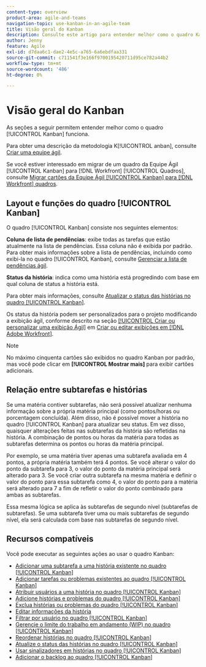 ```yaml
---
content-type: overview
product-area: agile-and-teams
navigation-topic: use-kanban-in-an-agile-team
title: Visão geral do Kanban
description: Consulte este artigo para entender melhor como o quadro Kanban funciona.
author: Jenny
feature: Agile
exl-id: d7daa6c1-dae2-4e5c-a765-6a6ebdfaa331
source-git-commit: c711541f3e166f9700195420711d95ce782a44b2
workflow-type: tm+mt
source-wordcount: '486'
ht-degree: 0%

---
```


# Visão geral do Kanban

<!-- Audited: 01/2024 -->

As seções a seguir permitem entender melhor como o quadro [!UICONTROL Kanban] funciona.

Para obter uma descrição da metodologia K[!UICONTROL anban], consulte [Criar uma equipe ágil](/help/quicksilver/agile/get-started-with-agile-in-workfront/create-an-agile-team.md).

Se você estiver interessado em migrar de um quadro da Equipe Ágil [!UICONTROL Kanban] para [!DNL Workfront] [!UICONTROL Quadros], consulte [Migrar cartões da Equipe Ágil [!UICONTROL Kanban] para  [!DNL Workfront] quadros](/help/quicksilver/agile/use-boards-agile-planning-tools/migrate-kanban-cards-to-boards.md).

## Layout e funções do quadro [!UICONTROL Kanban]

O quadro [!UICONTROL Kanban] consiste nos seguintes elementos:

**Coluna de lista de pendências**: exibe todas as tarefas que estão atualmente na lista de pendências. Essa coluna não é exibida por padrão. Para obter mais informações sobre a lista de pendências, incluindo como exibi-la no quadro [!UICONTROL Kanban], consulte [Gerenciar a lista de pendências ágil](../../agile/work-in-an-agile-environment/manage-the-agile-backlog.md).

**Status da história**: indica como uma história está progredindo com base em qual coluna de status a história está.

Para obter mais informações, consulte [Atualizar o status das histórias no quadro [!UICONTROL Kanban]](../../agile/use-kanban-in-an-agile-team/update-the-status-of-stories.md).

Os status da história podem ser personalizados para o projeto modificando a exibição ágil, conforme descrito na seção [[!UICONTROL Criar ou personalizar uma exibição Ágil]](/help/quicksilver/reports-and-dashboards/reports/reporting-elements/create-edit-views.md#create-or-customize-an-agile-view) em [Criar ou editar exibições em [!DNL Adobe Workfront]](/help/quicksilver/reports-and-dashboards/reports/reporting-elements/create-edit-views.md).

>[!NOTE]
>
>No máximo cinquenta cartões são exibidos no quadro Kanban por padrão, mas você pode clicar em **[!UICONTROL Mostrar mais]** para exibir cartões adicionais.

## Relação entre subtarefas e histórias

Se uma matéria contiver subtarefas, não será possível atualizar nenhuma informação sobre a própria matéria principal (como pontos/horas ou porcentagem concluída). Além disso, não é possível mover a história no quadro [!UICONTROL Kanban] para atualizar seu status. Em vez disso, quaisquer alterações feitas nas subtarefas da história são refletidas na história. A combinação de pontos ou horas da matéria para todas as subtarefas determina os pontos ou horas da matéria principal.

Por exemplo, se uma matéria tiver apenas uma subtarefa avaliada em 4 pontos, a própria matéria também terá 4 pontos. Se você alterar o valor do ponto da subtarefa para 3, o valor do ponto da matéria principal será alterado para 3. Se você criar outra subtarefa na mesma matéria e definir o valor do ponto para essa subtarefa como 4, o valor do ponto para a matéria será alterado para 7 a fim de refletir o valor do ponto combinado para ambas as subtarefas.

Essa mesma lógica se aplica às subtarefas de segundo nível (subtarefas de subtarefas). Se uma subtarefa tiver uma ou mais subtarefas de segundo nível, ela será calculada com base nas subtarefas de segundo nível.

## Recursos compatíveis

Você pode executar as seguintes ações ao usar o quadro Kanban:

* [Adicionar uma subtarefa a uma história existente no quadro [!UICONTROL Kanban]](../../agile/use-kanban-in-an-agile-team/add-a-subtask-to-an-existing-story.md)
* [Adicionar tarefas ou problemas existentes ao quadro [!UICONTROL Kanban]](../../agile/use-kanban-in-an-agile-team/add-existing-tasks-or-issues-to-the-kanban-board.md)
* [Atribuir usuários a uma história no quadro [!UICONTROL Kanban]](../../agile/use-kanban-in-an-agile-team/assign-users-to-a-story.md)
* [Adicione histórias e problemas do quadro [!UICONTROL Kanban]](../../agile/use-kanban-in-an-agile-team/add-story-from-kanban-board.md)
* [Exclua histórias ou problemas do quadro [!UICONTROL Kanban]](../../agile/use-kanban-in-an-agile-team/delete-story-from-kanban-board.md)
* [Editar informações da história](../../agile/use-kanban-in-an-agile-team/edit-story-information.md)
* [Filtrar por usuário no quadro [!UICONTROL Kanban]](../../agile/use-kanban-in-an-agile-team/filter-by-user.md)
* [Gerencie o limite do trabalho em andamento (WIP) no quadro [!UICONTROL Kanban]](../../agile/use-kanban-in-an-agile-team/work-in-progress-limit-on-the-kanban-board.md)
* [Reordenar histórias no quadro [!UICONTROL Kanban]](../../agile/use-kanban-in-an-agile-team/reorder-stories-on-the-kanban-board.md)
* [Atualize o status das histórias no quadro [!UICONTROL Kanban]](../../agile/use-kanban-in-an-agile-team/update-the-status-of-stories.md)
* [Usar sinalizadores em histórias no quadro [!UICONTROL Kanban]](../../agile/use-kanban-in-an-agile-team/use-flags-on-stories.md)
* [Adicionar o backlog ao quadro [!UICONTROL Kanban]](../../agile/use-kanban-in-an-agile-team/view-the-backlog-on-the-kanban-board.md)
